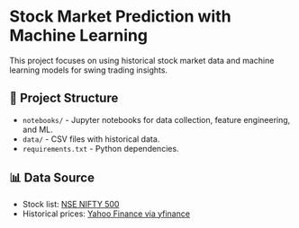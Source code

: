 # Stock Market Prediction with Machine Learning

This project focuses on using historical stock market data and machine learning models for swing trading insights.

## 🔧 Project Structure

- `notebooks/` - Jupyter notebooks for data collection, feature engineering, and ML.
- `data/` - CSV files with historical data.
- `requirements.txt` - Python dependencies.

## 📊 Data Source

- Stock list: [NSE NIFTY 500](https://archives.nseindia.com/content/indices/ind_nifty500list.csv)
- Historical prices: [Yahoo Finance via yfinance](https://pypi.org/project/yfinance/)
